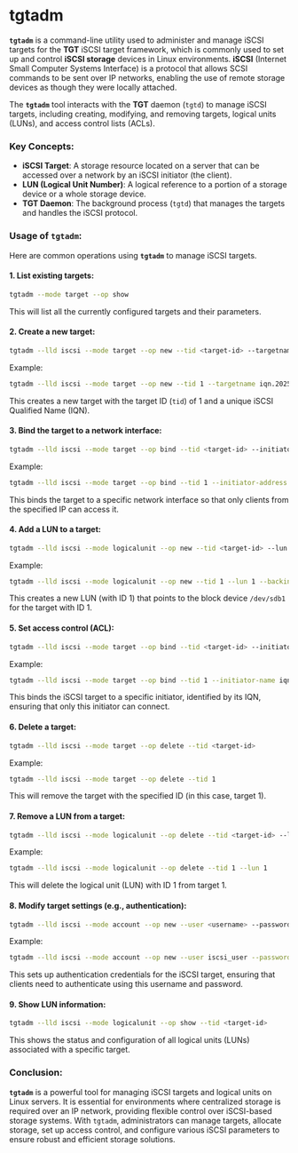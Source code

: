 # tgtadm
**`tgtadm`** is a command-line utility used to administer and manage iSCSI targets for the **TGT** iSCSI target framework, which is commonly used to set up and control **iSCSI storage** devices in Linux environments. **iSCSI** (Internet Small Computer Systems Interface) is a protocol that allows SCSI commands to be sent over IP networks, enabling the use of remote storage devices as though they were locally attached.

The **`tgtadm`** tool interacts with the **TGT** daemon (`tgtd`) to manage iSCSI targets, including creating, modifying, and removing targets, logical units (LUNs), and access control lists (ACLs).

### Key Concepts:
- **iSCSI Target**: A storage resource located on a server that can be accessed over a network by an iSCSI initiator (the client).
- **LUN (Logical Unit Number)**: A logical reference to a portion of a storage device or a whole storage device.
- **TGT Daemon**: The background process (`tgtd`) that manages the targets and handles the iSCSI protocol.


### Usage of `tgtadm`:

Here are common operations using **`tgtadm`** to manage iSCSI targets.

#### 1. **List existing targets**:
   ```bash
   tgtadm --mode target --op show
   ```
   This will list all the currently configured targets and their parameters.

#### 2. **Create a new target**:
   ```bash
   tgtadm --lld iscsi --mode target --op new --tid <target-id> --targetname <iqn>
   ```
   Example:
   ```bash
   tgtadm --lld iscsi --mode target --op new --tid 1 --targetname iqn.2025-03.com.example:storage.target1
   ```
   This creates a new target with the target ID (`tid`) of 1 and a unique iSCSI Qualified Name (IQN).

#### 3. **Bind the target to a network interface**:
   ```bash
   tgtadm --lld iscsi --mode target --op bind --tid <target-id> --initiator-address <IP>
   ```
   Example:
   ```bash
   tgtadm --lld iscsi --mode target --op bind --tid 1 --initiator-address 192.168.1.100
   ```
   This binds the target to a specific network interface so that only clients from the specified IP can access it.

#### 4. **Add a LUN to a target**:
   ```bash
   tgtadm --lld iscsi --mode logicalunit --op new --tid <target-id> --lun <lun-id> --backing-store /path/to/storage
   ```
   Example:
   ```bash
   tgtadm --lld iscsi --mode logicalunit --op new --tid 1 --lun 1 --backing-store /dev/sdb1
   ```
   This creates a new LUN (with ID 1) that points to the block device `/dev/sdb1` for the target with ID 1.

#### 5. **Set access control (ACL)**:
   ```bash
   tgtadm --lld iscsi --mode target --op bind --tid <target-id> --initiator-name <initiator-iqn>
   ```
   Example:
   ```bash
   tgtadm --lld iscsi --mode target --op bind --tid 1 --initiator-name iqn.2025-03.com.client:client1
   ```
   This binds the iSCSI target to a specific initiator, identified by its IQN, ensuring that only this initiator can connect.

#### 6. **Delete a target**:
   ```bash
   tgtadm --lld iscsi --mode target --op delete --tid <target-id>
   ```
   Example:
   ```bash
   tgtadm --lld iscsi --mode target --op delete --tid 1
   ```
   This will remove the target with the specified ID (in this case, target 1).

#### 7. **Remove a LUN from a target**:
   ```bash
   tgtadm --lld iscsi --mode logicalunit --op delete --tid <target-id> --lun <lun-id>
   ```
   Example:
   ```bash
   tgtadm --lld iscsi --mode logicalunit --op delete --tid 1 --lun 1
   ```
   This will delete the logical unit (LUN) with ID 1 from target 1.

#### 8. **Modify target settings (e.g., authentication)**:
   ```bash
   tgtadm --lld iscsi --mode account --op new --user <username> --password <password>
   ```
   Example:
   ```bash
   tgtadm --lld iscsi --mode account --op new --user iscsi_user --password secret_pass
   ```
   This sets up authentication credentials for the iSCSI target, ensuring that clients need to authenticate using this username and password.

#### 9. **Show LUN information**:
   ```bash
   tgtadm --lld iscsi --mode logicalunit --op show --tid <target-id>
   ```
   This shows the status and configuration of all logical units (LUNs) associated with a specific target.

### Conclusion:
**`tgtadm`** is a powerful tool for managing iSCSI targets and logical units on Linux servers. It is essential for environments where centralized storage is required over an IP network, providing flexible control over iSCSI-based storage systems. With `tgtadm`, administrators can manage targets, allocate storage, set up access control, and configure various iSCSI parameters to ensure robust and efficient storage solutions.

